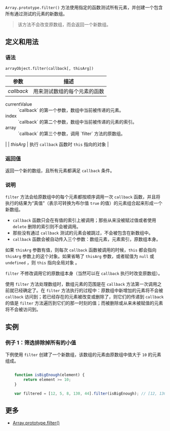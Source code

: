 `Array.prototype.filter()` 方法使用指定的函数测试所有元素，并创建一个包含所有通过测试的元素的新数组。

> 该方法不会改变原数组，而会返回一个新数组。

## 定义和用法

### 语法

`arrayObject.filter(callback[, thisArg])`

| 参数 | 描述 |
| --- | --- |
| _callback_ | 用来测试数组的每个元素的函数

<dl class="dl-horizontal">

<dt>currentValue</dt>

<dd>`callback` 的第一个参数，数组中当前被传递的元素。</dd>

<dt>index</dt>

<dd>`callback` 的第二个参数，数组中当前被传递的元素的索引。</dd>

<dt>array</dt>

<dd>`callback` 的第三个参数，调用 `filter` 方法的原数组。</dd>

</dl>

 |
| _thisArg_ | 执行 `callback` 函数时 `this` 指向的对象 |

### 返回值

返回一个新的数组，且所有元素都满足 `callback` 条件。

### 说明

`filter` 方法会给原数组中的每个元素都按顺序调用一次 `callback` 函数，并且将执行的结果为“真值”（表示可转换为布尔值 `true` 的值）的元素组合起来形成一个新数组。

*   `callback` 函数只会在有值的索引上被调用；那些从来没被赋过值或者使用 `delete` 删除的索引则不会被调用。
*   那些没有通过 `callback` 测试的元素会被跳过，不会被包含在新数组中。
*   `callback` 函数会被自动传入三个参数：数组元素，元素索引，原数组本身。

如果 `thisArg` 参数有值，则每次 `callback` 函数被调用的时候，`this` 都会指向 `thisArg` 参数上的这个对象。如果省略了 `thisArg` 参数，或者赋值为 `null` 或 `undefined` ，则 `this` 指向全局对象 。

`filter` 不修改调用它的原数组本身（当然可以在 `callback` 执行时改变原数组）。

使用 `filter` 方法处理数组时，数组元素的范围是在 `callback` 方法第一次调用之前就已经确定了。在 `filter` 方法执行的过程中：原数组中新增加的元素将不会被 `callback` 访问到；若已经存在的元素被改变或删除了，则它们的传递到 `callback` 的值是 `filter` 方法遍历到它们的那一时刻的值；而被删除或从来未被赋值的元素将不会被访问到。

## 实例

### 例子 1：筛选排除掉所有的小值

下例使用 `filter` 创建了一个新数组，该数组的元素由原数组中值大于 `10` 的元素组成。

``` javascript

    function isBigEnough(element) {
        return element >= 10;
    }

    var filtered = [12, 5, 8, 130, 44].filter(isBigEnough); // [12, 130, 44]

```

## 更多

*   [Array.prototype.filter()](https://developer.mozilla.org/zh-CN/docs/Web/JavaScript/Reference/Global_Objects/Array/filter)